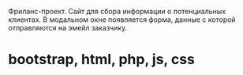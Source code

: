 Фриланс-проект. Сайт для сбора информации о потенциальных клиентах.
В модальном окне появляется форма, данные с которой отправляются на эмейл заказчику.
# bootstrap, html, php, js, css
